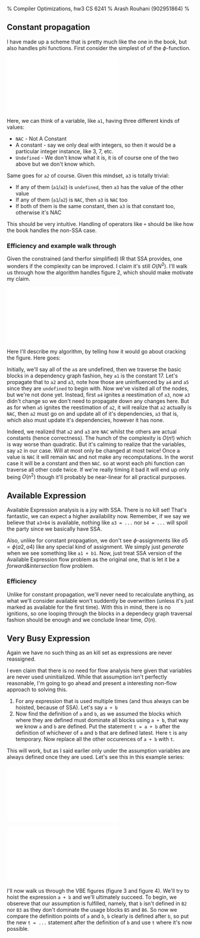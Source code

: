 % Compiler Optimizations, hw3 CS 6241
% Arash Rouhani (902951864)
%

## Constant propagation

I have made up a scheme that is pretty much like the one in the book, but also
handles phi functions. First consider the simplest of of the $\phi$-function.

![Illustration of phi function in a simple merge](./constant-just-phi.pdf)

Here, we can think of a variable, like `a1`, having three different kinds of values:

  * `NAC` - Not A Constant
  * A constant - say we only deal with integers, so then it would be a
    particular integer instance, like 3, 7, etc.
  * `Undefined` - We don't know what it is, it is of course one of the two above
    but we don't know which.

Same goes for `a2` of course. Given this mindset, `a3` is totally trivial:

  * If any of them (`a1`/`a2`) is `undefined`, then `a3` has the value of the other value
  * If any of them (`a1`/`a2`) is `NAC`, then `a3` is `NAC` too
  * If both of them is the same constant, then `a3` is that constant too, otherwise it's NAC

This should be very intuitive. Handling of operators like `+` should be
like how the book handles the non-SSA case.

### Efficiency and example walk through

Given the constrained (and therfor simplified) IR that SSA provides, one
wonders if the complexity can be improved. I claim it's still $O(N^2)$.
I'll walk us through how the algorithm handles figure 2, which should
make motivate my claim.

![An example that is walked through in the text](./constant-many-phi.pdf)

Here I'll describe my algorithm, by telling how it would go about
cracking the figure. Here goes:

Initially, we'll say all of the `a`s are undefined, then we traverse the
basic blocks in a dependency graph fashion, hey `a1` is the constant 17.
Let's propagate that to `a2` and `a3`, note how those are uninfluenced
by `a4` and `a5` since they are `undefined` to begin with. Now we've
visited all of the nodes, but we're not done yet. Instead, first `a4`
ignites a reestimation of `a3`, now `a3` didn't change so we don't need
to propagate down any changes here. But as for when `a5` ignites the
reestimation of `a2`, it will realize that `a2` actually is `NAC`, then
`a2` must go on and update all of it's dependencies, `a3` that is, which
also must update it's dependencies, however it has none.

Indeed, we realized that `a2` and `a3` are `NAC` whilst the others are
actual constants (hence correctness). The hunch of the complexity is $O(n!)$ which is way
worse than quadratic. But it's calming to realize that the variables,
say `a2` in our case. Will at most only be changed at most twice! Once a
value is `NAC` it will remain `NAC` and not make any recomputations.  In
the worst case it will be a constant and then `NAC`. so at worst each
phi function can traverse all other code twice. If we're really timing
it bad it will end up only being $O(n^2)$ though it'll probably be
near-linear for all practical purposes.

## Available Expression

Available Expression analysis is a joy with SSA. There is no kill set!
That's fantastic, we can expect a higher availability now. Remember, if
we say we believe that `a3+b4` is available, nothing like `a3 = ...` nor
`b4 = ...` will spoil the party since we basically have SSA.

Also, unlike for constant propagation, we don't see $\phi$-assignments
like $a5 = \phi(a2, a4)$ like any special kind of assignment. We simply
just *generate* when we see something like `a1 + b1`. Now, just treat
SSA version of the Available Expression flow problem as the original
one, that is let it be a *forward&intersection* flow problem.

### Efficiency

Unlike for constant propagation, we'll never need to recalculate
anything, as what we'll consider available won't suddently be
overwritten (unless it's just marked as available for the first time).
With this in mind, there is no ignitions, so one looping through the
blocks in a dependecy graph traversal fashion should be enough and we
conclude linear time, $O(n)$.

## Very Busy Expression

Again we have no such thing as an kill set as expressions are never
reassigned.

I even claim that there is no need for flow analysis here given that
variables are never used uninitialized. While that assumption isn't
perfectly reasonable, I'm going to go ahead and present a interesting
non-flow approach to solving this.

  1. For any expression that is used multiple times (and thus always can
     be hoisted, because of SSA). Let's say `a + b`
  2. Now find the definition of `a` and `b`, as we assumed the blocks
     which where they are defined must dominate all blocks using `a +
     b`, that way we know `a` and `b` are defined. Put the statement `t
     = a + b` after the definition of whichever of `a` and `b` that are
     defined latest. Here `t` is any temporary. Now replace all the
     other occurences of `a + b` with `t`.

This will work, but as I said earlier only under the assumption
variables are always defined once they are used. Let's see this in this
example series:

![Before appling VBE optimization](./busy-before.pdf)

![After appling VBE optimization](./busy-after.pdf)

I'll now walk us through the VBE figures (figure 3 and figure 4). We'll
try to hoist the expression `a + b` and we'll ultimately succeed. To
begin, we obsereve that our assumption is fulfilled, namely, that `b`
isn't defined in `B2` nor `B3` as they don't dominate the usage blocks
`B5` and `B6`. So now we compare the definition points of `a` and `b`,
`b` clearly is defined after `b`, so put the new `t = ...` statement
after the definition of `b` and use `t` where it's now possible.
